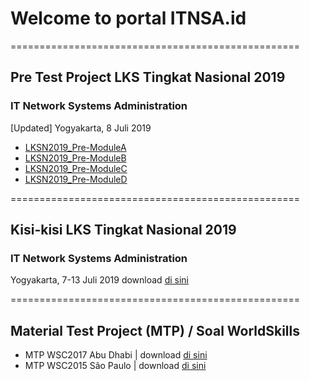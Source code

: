 # Welcome to portal ITNSA.id
==================================================
## Pre Test Project LKS Tingkat Nasional 2019
### IT Network Systems Administration
[Updated] Yogyakarta, 8 Juli 2019
- [LKSN2019_Pre-ModuleA](https://github.com/itnsaid/lksn2019/blob/master/LKSN2019_ITNETWORK_MODUL_A_PRE.pdf)
- [LKSN2019_Pre-ModuleB](https://github.com/itnsaid/lksn2019/blob/master/LKSN2019_ITNETWORK_MODUL_B_PRE.pdf)
- [LKSN2019_Pre-ModuleC](https://github.com/itnsaid/lksn2019/blob/master/LKSN2019_ITNETWORK_MODUL_C_PRE.pdf)
- [LKSN2019_Pre-ModuleD](https://github.com/itnsaid/lksn2019/blob/master/LKSN2019_ITNETWORK_MODUL_D_PRE.pdf)

==================================================
## Kisi-kisi LKS Tingkat Nasional 2019
### IT Network Systems Administration
Yogyakarta, 7-13 Juli 2019
download [di sini](https://github.com/itnsaid/lksn2019/blob/master/Deskripsi%20Teknis%20LKS%20SMK%202019%20-%20IT%20Network%20Systems%20Adminstration.pdf)

==================================================
## Material Test Project (MTP) / Soal WorldSkills
- MTP WSC2017 Abu Dhabi | download [di sini](https://github.com/itnsaid/MTP/tree/master/WSC%202017%20Abu%20Dhabi)
- MTP WSC2015 São Paulo | download [di sini](https://github.com/itnsaid/MTP/tree/master/WSC%202015%20Saopaulo)
